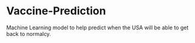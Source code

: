 # Vaccine-Prediction
Machine Learning model to help predict when the USA will be able to get back to normalcy.
